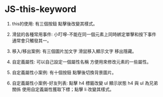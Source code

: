 # JS-this-keyword

  1. this的使用: 有三個按鈕 點擊後改變其樣式。
  
  2. 滑鼠的各種常用事件: 小叮嚀-不能在同一個元素上同時綁定單擊和按下事件 通常會只觸發其一。
  
  3. 移入/移出案例: 有三個圖片加文字 滑鼠移入顯示文字 移出隱藏。
  
  4. 自定義屬性: 可以自己設定一個屬性名稱 方便用來修改元素的一些屬性。
  
  5. 自定義屬性小案例: 有十個按鈕 點擊後切換背景圖片。
  
  6. 自定義屬性小案例-好友列表: 點擊 h4 標籤改變 ul 顯示狀態 h4 與 ul 為兄弟關係 使用自定義屬性獲取下標；點擊 li 改變其樣式。
